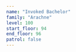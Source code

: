 ```yaml
---
name: "Invoked Bachelor"
family: "Arachne"
level: 100
start_floor: 94
end_floor: 96
patrol: false
---
```

